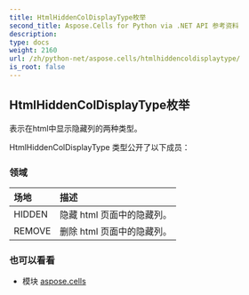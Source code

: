 ```yaml
---
title: HtmlHiddenColDisplayType枚举
second_title: Aspose.Cells for Python via .NET API 参考资料
description:
type: docs
weight: 2160
url: /zh/python-net/aspose.cells/htmlhiddencoldisplaytype/
is_root: false
---
```

## HtmlHiddenColDisplayType枚举
表示在html中显示隐藏列的两种类型。



HtmlHiddenColDisplayType 类型公开了以下成员：

### 领域
|场地|描述|
| :- | :- |
| HIDDEN |隐藏 html 页面中的隐藏列。|
| REMOVE |删除 html 页面中的隐藏列。|



### 也可以看看
* 模块 [aspose.cells](..)
